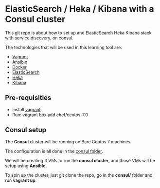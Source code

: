 # ElasticSearch / Heka / Kibana with a Consul cluster

This git repo is about how to set up and ElasticSearch Heka Kibana stack 
with service discovery, on consul.

The technologies that will be used in this learning tool are:

  - [Vagrant](https://www.vagrantup.com/)
  - [Ansible](http://www.ansible.com/home)
  - [Docker](https://www.docker.com/)
  - [ElasticSearch](https://www.elastic.co/products/elasticsearch)
  - [Heka](http://hekad.readthedocs.org/en/v0.9.2/)
  - [Kibana](https://www.elastic.co/products/kibana)

## Pre-requisities

  - Install [vagrant](https://www.vagrantup.com/downloads.html).
  - Run: vagrant box add chef/centos-7.0

## Consul setup

The **Consul** cluster will be running on Bare Centos 7 machines.

The configuration is all done in the [consul folder](consul/).

We will be creating 3 VMs to run the **consul cluster**, and those 
VMs will be setup using **Ansible**.

To spin up the cluster, just git clone the repo, go in the **consul/** folder
and run **vagrant up**.
